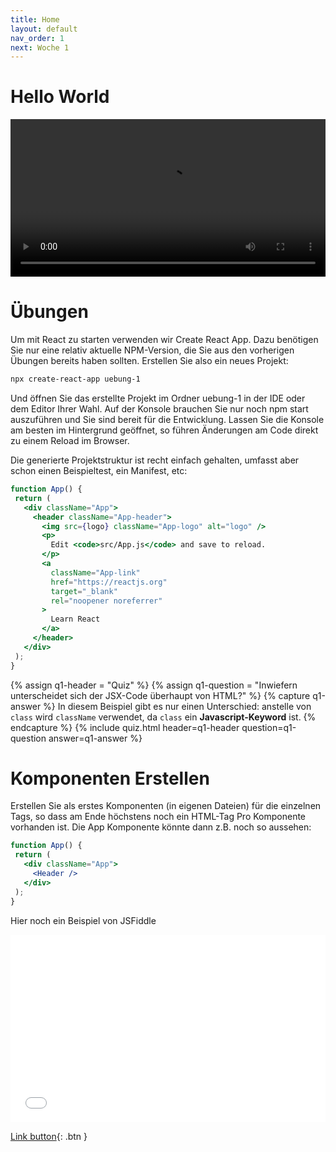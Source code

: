 ```yaml
---
title: Home
layout: default
nav_order: 1
next: Woche 1
---
```


# Hello World

<video src="https://tube.switch.ch/external/f20bed87" playsinline controls style="width: 100%"></video>

# Übungen
Um mit React zu starten verwenden wir Create React App. Dazu benötigen Sie nur eine relativ aktuelle NPM-Version, die Sie aus den vorherigen Übungen bereits haben sollten. Erstellen Sie also ein neues Projekt:

```bash
npx create-react-app uebung-1 
```

Und öffnen Sie das erstellte Projekt im Ordner uebung-1 in der IDE oder dem Editor Ihrer Wahl. Auf der Konsole brauchen Sie nur noch npm start auszuführen und Sie sind bereit für die Entwicklung. Lassen Sie die Konsole am besten im Hintergrund geöffnet, so führen Änderungen am Code direkt zu einem Reload im Browser.

Die generierte Projektstruktur ist recht einfach gehalten, umfasst aber schon einen Beispieltest, ein Manifest, etc:

```jsx
function App() {
 return (
   <div className="App">
     <header className="App-header">
       <img src={logo} className="App-logo" alt="logo" />
       <p>
         Edit <code>src/App.js</code> and save to reload.
       </p>
       <a
         className="App-link"
         href="https://reactjs.org"
         target="_blank"
         rel="noopener noreferrer"
       >
         Learn React
       </a>
     </header>
   </div>
 );
}
```

{% assign q1-header = "Quiz" %}
{% assign q1-question = "Inwiefern unterscheidet sich der JSX-Code überhaupt von HTML?" %}
{% capture q1-answer %}
In diesem Beispiel gibt es nur einen Unterschied: anstelle von `class` wird `className` verwendet, da `class` ein **Javascript-Keyword** ist.
{% endcapture %}
{% include quiz.html header=q1-header question=q1-question answer=q1-answer %}



# Komponenten Erstellen

Erstellen Sie als erstes Komponenten (in eigenen Dateien) für die einzelnen Tags, so dass am Ende höchstens noch ein HTML-Tag Pro Komponente vorhanden ist. Die App Komponente könnte dann z.B. noch so aussehen:

```jsx
function App() {
 return (
   <div className="App">
     <Header />
   </div>
 );
}
```

Hier noch ein Beispiel von JSFiddle

<iframe width="100%" height="300" src="//jsfiddle.net/misto/tnmco5fv/embedded/js,result/dark" allowfullscreen="allowfullscreen" allowpaymentrequest frameborder="0"></iframe>

[Link button](http://example.com/){: .btn }
